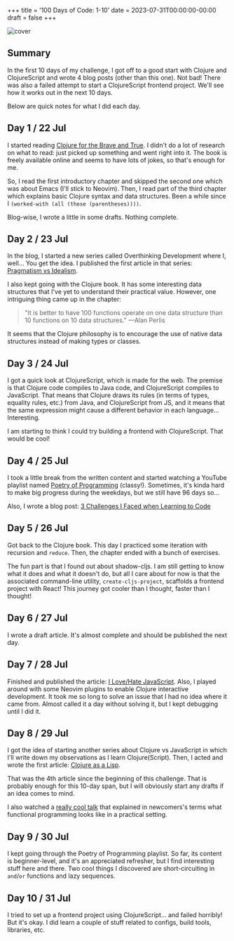 +++
title = '100 Days of Code: 1-10'
date = 2023-07-31T00:00:00-00:00
draft = false
+++

![cover](https://imgur.com/LxZkelq.png)

## Summary

In the first 10 days of my challenge, I got off to a good start with Clojure and ClojureScript and wrote 4 blog posts (other than this one). Not bad! There was also a failed attempt to start a ClojureScript frontend project. We'll see how it works out in the next 10 days.

Below are quick notes for what I did each day.

## Day 1 / 22 Jul

I started reading [Clojure for the Brave and True](https://www.braveclojure.com/clojure-for-the-brave-and-true/). I didn't do a lot of research on what to read: just picked up something and went right into it. The book is freely available online and seems to have lots of jokes, so that's enough for me.

So, I read the first introductory chapter and skipped the second one which was about Emacs (I'll stick to Neovim). Then, I read part of the third chapter which explains basic Clojure syntax and data structures. Been a while since I `(worked-with (all (those (parentheses))))`.

Blog-wise, I wrote a little in some drafts. Nothing complete.

## Day 2 / 23 Jul

In the blog, I started a new series called Overthinking Development where I, well... You get the idea. I published the first article in that series: [Pragmatism vs Idealism](/posts/pragmatism-vs-idealism.html).

I also kept going with the Clojure book. It has some interesting data structures that I've yet to understand their practical value. However, one intriguing thing came up in the chapter:

> "It is better to have 100 functions operate on one data structure than 10 functions on 10 data structures." —Alan Perlis

It seems that the Clojure philosophy is to encourage the use of native data structures instead of making types or classes.

## Day 3 / 24 Jul

I got a quick look at ClojureScript, which is made for the web. The premise is that Clojure code compiles to Java code, and ClojureScript compiles to JavaScript. That means that Clojure draws its rules (in terms of types, equality rules, etc.) from Java, and ClojureScript from JS, and it means that the same expression might cause a different behavior in each language... Interesting.

I am starting to think I could try building a frontend with ClojureScript. That would be cool!

## Day 4 / 25 Jul

I took a little break from the written content and started watching a YouTube playlist named [Poetry of Programming](https://www.youtube.com/playlist?list=PLI-mrGTUXmHXeKhy6UGdDxIKwM8L4MTbq) (classy!). Sometimes, it's kinda hard to make big progress during the weekdays, but we still have 96 days so...

Also, I wrote a blog post: [3 Challenges I Faced when Learning to Code](/posts/3-challenges-i-faced-when-learning-to-code.html)

## Day 5 / 26 Jul

Got back to the Clojure book. This day I practiced some iteration with recursion and `reduce`. Then, the chapter ended with a bunch of exercises.

The fun part is that I found out about shadow-cljs. I am still getting to know what it does and what it doesn't do, but all I care about for now is that the associated command-line utility, `create-cljs-project`, scaffolds a frontend project with React! This journey got cooler than I thought, faster than I thought!

## Day 6 / 27 Jul

I wrote a draft article. It's almost complete and should be published the next day.

## Day 7 / 28 Jul

Finished and published the article: [I Love/Hate JavaScript](/posts/i-love-hate-js.html). Also, I played around with some Neovim plugins to enable Clojure interactive development. It took me so long to solve an issue that I had no idea where it came from. Almost called it a day without solving it, but I kept debugging until I did it.

## Day 8 / 29 Jul

I got the idea of starting another series about Clojure vs JavaScript in which I'll write down my observations as I learn Clojure(Script). Then, I acted and wrote the first article: [Clojure as a Lisp](/posts/clojure-as-a-lisp.html).

That was the 4th article since the beginning of this challenge. That is probably enough for this 10-day span, but I will obviously start any drafts if an idea comes to mind.

I also watched a [really cool talk](https://www.youtube.com/watch?v=vK1DazRK_a0) that explained in newcomers's terms what functional programming looks like in a practical setting.

## Day 9 / 30 Jul

I kept going through the Poetry of Programming playlist. So far, its content is beginner-level, and it's an appreciated refresher, but I find interesting stuff here and there. Two cool things I discovered are short-circuiting in `and`/`or` functions and lazy sequences.

## Day 10 / 31 Jul

I tried to set up a frontend project using ClojureScript... and failed horribly! But it's okay. I did learn a couple of stuff related to configs, build tools, libraries, etc.
